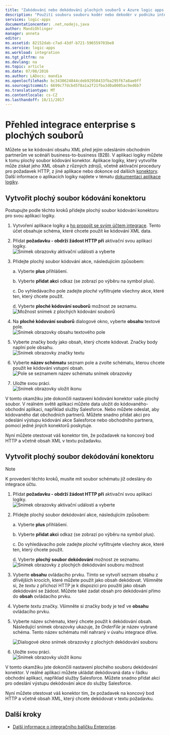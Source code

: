 ```yaml
---
title: "Zakódování nebo dekódování plochých souborů v Azure logic apps | Microsoft Docs"
description: "Použití souboru souboru kodér nebo dekodér v podniku integrační balíček ve vašich logic apps"
services: logic-apps
documentationcenter: .net,nodejs,java
author: MandiOhlinger
manager: anneta
editor: 
ms.assetid: 82152dab-c7ad-43df-b721-596559703be8
ms.service: logic-apps
ms.workload: integration
ms.tgt_pltfrm: na
ms.devlang: na
ms.topic: article
ms.date: 07/08/2016
ms.author: LADocs; mandia
ms.openlocfilehash: bc3430624844cdeb92958433fba295f67a8ae0ff
ms.sourcegitcommit: 6699c77dcbd5f8a1a2f21fba3d0a0005ac9ed6b7
ms.translationtype: MT
ms.contentlocale: cs-CZ
ms.lasthandoff: 10/11/2017
---
```

# <a name="overview-of-enterprise-integration-with-flat-files"></a>Přehled integrace enterprise s plochých souborů

Můžete se ke kódování obsahu XML před jejím odesláním obchodním partnerům ve scénáři business-to-business (B2B). V aplikaci logiky můžete k tomu plochý soubor kódování konektor. Aplikace logiky, který vytvoříte může získat jeho XML obsah z různých zdrojů, včetně aktivační procedury pro požadavek HTTP, z jiné aplikace nebo dokonce od dalších [konektory](../connectors/apis-list.md). Další informace o aplikacích logiky najdete v tématu [dokumentaci aplikace logiky](logic-apps-what-are-logic-apps.md "Další informace o aplikacích logiky").  

## <a name="create-the-flat-file-encoding-connector"></a>Vytvořit plochý soubor kódování konektoru
Postupujte podle těchto kroků přidejte plochý soubor kódování konektoru pro svou aplikaci logiky.

1. Vytvoření aplikace logiky a [ho propojit se svým účtem integrace](logic-apps-enterprise-integration-accounts.md "zjistěte, jak lze propojit účet integrace aplikace logiky"). Tento účet obsahuje schéma, které chcete použít ke kódování XML data.  
2. Přidat **požadavku - obdrží žádost HTTP při** aktivační svou aplikaci logiky.  
   ![Snímek obrazovky aktivační události a vyberte](./media/logic-apps-enterprise-integration-b2b/flatfile-1.png)    
3. Přidejte plochý soubor kódování akce, následujícím způsobem:
   
    a. Vyberte **plus** přihlášení.
   
    b. Vyberte **přidat akci** odkaz (se zobrazí po výběru na symbol plus).
   
    c. Do vyhledávacího pole zadejte *ploché* vyfiltrujete všechny akce, které ten, který chcete použít.
   
    d. Vyberte **ploché kódování souborů** možnost ze seznamu.   
   ![Možnost snímek z plochých kódování souborů](media/logic-apps-enterprise-integration-flatfile/flatfile-2.png)   
4. Na **ploché kódování souborů** dialogové okno, vyberte **obsahu** textové pole.  
   ![Snímek obrazovky obsahu textového pole](media/logic-apps-enterprise-integration-flatfile/flatfile-3.png)  
5. Vyberte značky body jako obsah, který chcete kódovat. Značky body naplní pole obsahu.     
   ![Snímek obrazovky značky textu](media/logic-apps-enterprise-integration-flatfile/flatfile-4.png)  
6. Vyberte **název schématu** seznam pole a zvolte schématu, kterou chcete použít ke kódování vstupní obsah.    
   ![Pole se seznamem název schématu snímek obrazovky](media/logic-apps-enterprise-integration-flatfile/flatfile-5.png)  
7. Uložte svou práci.   
   ![Snímek obrazovky uložit ikonu](media/logic-apps-enterprise-integration-flatfile/flatfile-6.png)  

V tomto okamžiku jste dokončili nastavení kódování konektor vaše plochý soubor. V reálném světě aplikaci můžete data uložit do kódovaného-obchodní aplikaci, například služby Salesforce. Nebo můžete odeslat, aby kódovaného dat obchodních partnerů. Můžete snadno přidat akci pro odeslání výstupu kódování akce Salesforce nebo obchodního partnera, pomocí jedné jiných konektorů poskytuje.

Nyní můžete otestovat váš konektor tím, že požadavek na koncový bod HTTP a včetně obsah XML v textu požadavku.  

## <a name="create-the-flat-file-decoding-connector"></a>Vytvořit plochý soubor dekódování konektoru

> [!NOTE]
> K provedení těchto kroků, musíte mít soubor schématu již odeslány do integrace účtu.

1. Přidat **požadavku - obdrží žádost HTTP při** aktivační svou aplikaci logiky.  
   ![Snímek obrazovky aktivační události a vyberte](./media/logic-apps-enterprise-integration-b2b/flatfile-1.png)    
2. Přidejte plochý soubor dekódování akce, následujícím způsobem:
   
    a. Vyberte **plus** přihlášení.
   
    b. Vyberte **přidat akci** odkaz (se zobrazí po výběru na symbol plus).
   
    c. Do vyhledávacího pole zadejte *ploché* vyfiltrujete všechny akce, které ten, který chcete použít.
   
    d. Vyberte **plochý soubor dekódování** možnost ze seznamu.   
   ![Snímek obrazovky z plochých dekódování souboru možnost](media/logic-apps-enterprise-integration-flatfile/flatfile-2.png)   
3. Vyberte **obsahu** ovládacího prvku. Tímto se vytvoří seznam obsahu z dřívějších krocích, které můžete použít jako obsah dekódovat. Všimněte si, že *textu* z příchozí HTTP je k dispozici pro použití jako obsah dekódování se žádost. Můžete také zadat obsah pro dekódování přímo do **obsah** ovládacího prvku.     
4. Vyberte *textu* značky. Všimněte si značky body je teď ve **obsahu** ovládacího prvku.
5. Vyberte název schématu, který chcete použít k dekódování obsah. Následující snímek obrazovky ukazuje, že *OrderFile* je název vybrané schéma. Tento název schématu měl nahraný v úvahu integrace dříve.
   
   ![Dialogové okno snímek obrazovky z plochých dekódování souboru](media/logic-apps-enterprise-integration-flatfile/flatfile-decode-1.png)    
6. Uložte svou práci.  
   ![Snímek obrazovky uložit ikonu](media/logic-apps-enterprise-integration-flatfile/flatfile-6.png)    

V tomto okamžiku jste dokončili nastavení plochého souboru dekódování konektor. V reálné aplikaci můžete ukládat dekódovaná data v řádku obchodní aplikaci, například služby Salesforce. Můžete snadno přidat akci pro odeslání výstupu dekódování akce do služby Salesforce.

Nyní můžete otestovat váš konektor tím, že požadavek na koncový bod HTTP a včetně obsah XML, který chcete dekódovat v textu požadavku.  

## <a name="next-steps"></a>Další kroky
* [Další informace o integračního balíčku Enterprise](logic-apps-enterprise-integration-overview.md "Další informace o Enterprise integračního balíčku").  

